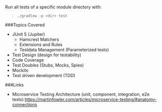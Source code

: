 Run all tests of a specific module directory with:
> `./gradlew -p <dir> test`

###Topics Covered

- JUnit 5 (Jupiter)
   - Hamcrest Matchers
   - Extensions and Rules
   - Testdata Management (Parameterized tests)
- Test Design (design for testability)
- Code Coverage
- Test Doubles (Stubs, Mocks, Spies)
- Mockito
- Test driven development (TDD)

###Links

- Microservice Testing Architecture (unit, component, integration, e2e tests)
https://martinfowler.com/articles/microservice-testing/#anatomy-connections

